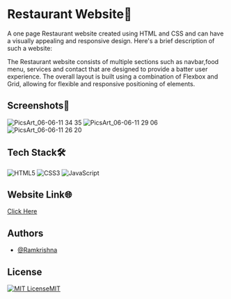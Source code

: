 # Restaurant Website🍔

A one page Restaurant website created using HTML and CSS and can have a visually appealing and responsive design. Here's a brief description of such a website:

The Restaurant website consists of multiple sections such as navbar,food menu, services and contact that are designed to provide a batter user experience. The overall layout is built using a combination of Flexbox and Grid, allowing for flexible and responsive positioning of elements.

## Screenshots📸
![PicsArt_06-06-11 34 35](https://github.com/ramkrishnajha5/Restaurant/assets/106397644/391f8adf-98a4-4819-b880-7811c272b123)
![PicsArt_06-06-11 29 06](https://github.com/ramkrishnajha5/Restaurant/assets/106397644/8893b313-2145-4029-abf0-515515bac035)
![PicsArt_06-06-11 26 20](https://github.com/ramkrishnajha5/Restaurant/assets/106397644/9aaf7ae9-e598-475c-8cde-df77f652608f)

## Tech Stack🛠️
![HTML5](https://img.shields.io/badge/html5-%23E34F26.svg?style=for-the-badge&logo=html5&logoColor=white) ![CSS3](https://img.shields.io/badge/css3-%231572B6.svg?style=for-the-badge&logo=css3&logoColor=white) ![JavaScript](https://img.shields.io/badge/javascript-%23323330.svg?style=for-the-badge&logo=javascript&logoColor=%23F7DF1E)

## Website Link🌐
[Click Here](https://akashdream.netlify.app/)

## Authors
- [@Ramkrishna](https://www.github.com/ramkrishnajha5)

## License
[![MIT License](https://img.shields.io/badge/License-MIT-green.svg)](https://choosealicense.com/licenses/mit/)[MIT](https://choosealicense.com/licenses/mit/)


